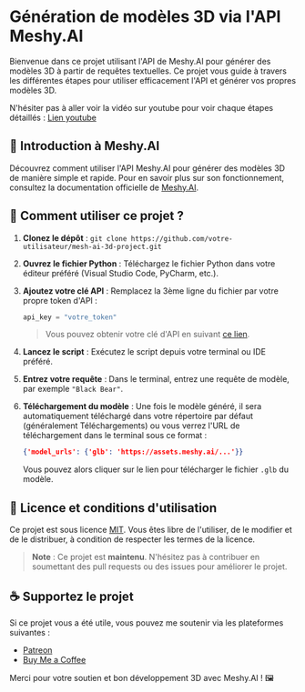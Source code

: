 # Génération de modèles 3D via l'API Meshy.AI

Bienvenue dans ce projet utilisant l'API de Meshy.AI pour générer des modèles 3D à partir de requêtes textuelles. Ce projet vous guide à travers les différentes étapes pour utiliser efficacement l'API et générer vos propres modèles 3D.

N'hésiter pas à aller voir la vidéo sur youtube pour voir chaque étapes détaillés : [Lien youtube](https://www.youtube.com/watch?v=QNS74m1X0Zo&list=PLwxzgoKfBuLGemfvDMs5gaMvlRMwTXmYc&index=9&ab_channel=CodeRedempteur)

## 🎥 Introduction à Meshy.AI

Découvrez comment utiliser l'API Meshy.AI pour générer des modèles 3D de manière simple et rapide. Pour en savoir plus sur son fonctionnement, consultez la documentation officielle de [Meshy.AI](https://www.meshy.ai/api).

## 🚀 Comment utiliser ce projet ?

1. **Clonez le dépôt** : `git clone https://github.com/votre-utilisateur/mesh-ai-3d-project.git`
2. **Ouvrez le fichier Python** : Téléchargez le fichier Python dans votre éditeur préféré (Visual Studio Code, PyCharm, etc.).
3. **Ajoutez votre clé API** : Remplacez la 3ème ligne du fichier par votre propre token d'API :

    ```python
    api_key = "votre_token"
    ```
    > Vous pouvez obtenir votre clé d'API en suivant [ce lien](https://www.meshy.ai/api).

4. **Lancez le script** : Exécutez le script depuis votre terminal ou IDE préféré.

5. **Entrez votre requête** : Dans le terminal, entrez une requête de modèle, par exemple `"Black Bear"`. 

6. **Téléchargement du modèle** : Une fois le modèle généré, il sera automatiquement téléchargé dans votre répertoire par défaut (généralement Téléchargements) ou vous verrez l'URL de téléchargement dans le terminal sous ce format :

    ```json
    {'model_urls': {'glb': 'https://assets.meshy.ai/...'}}
    ```
    Vous pouvez alors cliquer sur le lien pour télécharger le fichier `.glb` du modèle.

## 📜 Licence et conditions d'utilisation

Ce projet est sous licence [MIT](LICENSE). Vous êtes libre de l'utiliser, de le modifier et de le distribuer, à condition de respecter les termes de la licence.

> **Note** : Ce projet est **maintenu**. N'hésitez pas à contribuer en soumettant des pull requests ou des issues pour améliorer le projet.

## ☕️ Supportez le projet

Si ce projet vous a été utile, vous pouvez me soutenir via les plateformes suivantes :

- [Patreon](https://www.patreon.com/coderedempteur/membership)
- [Buy Me a Coffee](https://buymeacoffee.com/coderredemy)

Merci pour votre soutien et bon développement 3D avec Meshy.AI ! 🖼️
